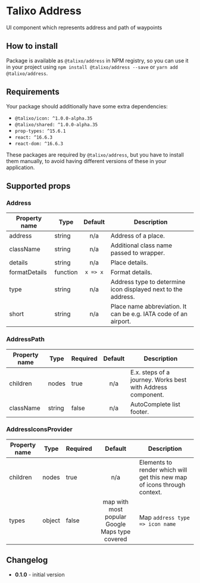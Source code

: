 # Talixo Address

UI component which represents address and path of waypoints

## How to install

Package is available as `@talixo/address` in NPM registry, so you can use it in your project
using `npm install @talixo/address --save` or `yarn add @talixo/address`.

## Requirements

Your package should additionally have some extra dependencies:

- `@talixo/icon: ^1.0.0-alpha.35`
- `@talixo/shared: ^1.0.0-alpha.35`
- `prop-types: ^15.6.1`
- `react: ^16.6.3`
- `react-dom: ^16.6.3`

These packages are required by `@talixo/address`, but you have to install them manually,
to avoid having different versions of these in your application.

## Supported props

### Address

Property name     | Type        | Default   | Description                    
------------------|-------------|:---------:|--------------------------------
address           | string      | n/a       | Address of a place.
className         | string      | n/a       | Additional class name passed to wrapper.
details           | string      | n/a       | Place details.
formatDetails     | function    | `x => x`  | Format details.
type              | string      | n/a       | Address type to determine icon displayed next to the address.
short             | string      | n/a       | Place name abbreviation. It can be e.g. IATA code of an airport.

### AddressPath

Property name | Type        | Required  | Default | Description                    
--------------|-------------|-----------|:-------:|--------------------------------
children      | nodes       | true      | n/a     | E.x. steps of a journey. Works best with Address component.
className     | string      | false     | n/a     | AutoComplete list footer.

### AddressIconsProvider

Property name | Type        | Required  | Default                                        | Description                    
--------------|-------------|-----------|:----------------------------------------------:|--------------------------------
children      | nodes       | true      | n/a                                            | Elements to render which will get this new map of icons through context.
types         | object      | false     | map with most popular Google Maps type covered | Map `address type => icon name`

## Changelog

- **0.1.0** - initial version
